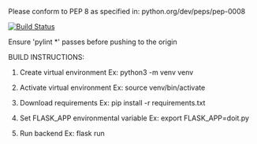 Please conform to PEP 8 as specified in:
python.org/dev/peps/pep-0008

[![Build Status](https://travis-ci.com/jarmeister99/csc307-doit.svg?branch=backend)](https://travis-ci.com/jarmeister99/csc307-doit)

Ensure 'pylint *' passes before pushing to the origin

BUILD INSTRUCTIONS:

1. Create virtual environment
Ex: python3 -m venv venv 

2. Activate virtual environment
Ex: source venv/bin/activate 

3. Download requirements
Ex: pip install -r requirements.txt

4. Set FLASK_APP environmental variable
Ex: export FLASK_APP=doit.py

5. Run backend
Ex: flask run
